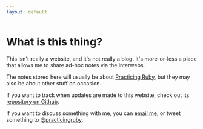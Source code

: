 ```yaml
---
layout: default
---
```


# What is this thing?

This isn't really a website, and it's not really a blog. It's more-or-less a
place that allows me to share ad-hoc notes via the interwebs.

The notes stored here will usually be about [Practicing
Ruby](http://practicingruby.com), but they may also be about other 
stuff on occasion.

If you want to track when updates are made to this website, check out its
[repository 
on Github](http://github.com/elm-city-craftworks/notes.practicingruby.com). 

If you want to discuss something with me, you can [email
me](mailto:gregory@practicingruby.com), or tweet something to
[@practicingruby](http://twitter.com/practicingruby).
